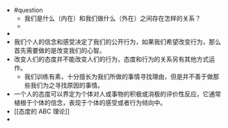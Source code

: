 - #question
	- 我们是什么（内在）和我们做什么（外在）之间存在怎样的关系？
	-
-
- 我们个人的信念和感受决定了我们的公开行为，如果我们希望改变行为，那么首先需要做的是改变我们的心智。
- 改变人们的态度并不能改变人们的行为，态度和行为的关系另有其他方式运作。
	- 我们训练有素，十分擅长为我们所做的事情寻找理由，但是并不善于做那些我们为之寻找原因的事情。
- 一个人的态度可以界定为个体对人或事物的积极或消极的评价性反应，它通常植根于个体的信念，表现于个体的感受或者行为倾向中。
- [[态度的 ABC 理论]]
-